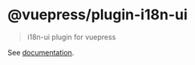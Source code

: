 # @vuepress/plugin-i18n-ui

> i18n-ui plugin for vuepress

See [documentation](https://vuepress.vuejs.org/plugin/official/plugin-i18n-ui.html).
